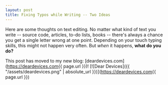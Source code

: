 ```yaml
---
layout: post
title: Fixing Typos while Writing -- Two Ideas
---
```


Here are some thoughts on text editing. No matter what kind of text you write -- source code, articles, to-do lists, books -- there's always a chance you get a single letter wrong at one point. Depending on your touch typing skills, this might not happen very often. But *when* it happens, **what do you do?**

<!--more-->

This post has moved to my new blog: [deardevices.com](https://deardevices.com{{ page.url }})!
[![Dear Devices]({{ "/assets/deardevices.png" | absolute_url }})](https://deardevices.com{{ page.url }})
